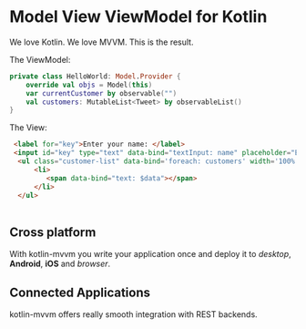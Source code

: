 # Model View ViewModel for Kotlin

We love Kotlin. We love MVVM. This is the result.

The ViewModel:
```kotlin
private class HelloWorld: Model.Provider {
    override val objs = Model(this)
    var currentCustomer by observable("")
    val customers: MutableList<Tweet> by observableList()
}
```

The View:
```html
 <label for="key">Enter your name: </label>
 <input id="key" type="text" data-bind="textInput: name" placeholder="Enter your Name"/>
  <ul class="customer-list" data-bind='foreach: customers' width='100%'>
      <li>
         <span data-bind="text: $data"></span> 
      </li>
  </ul>      
    
```

## Cross platform

With kotlin-mvvm you write your application once and deploy it to *desktop*, **Android**, **iOS** and *browser*.

## Connected Applications

kotlin-mvvm offers really smooth integration with REST backends.
